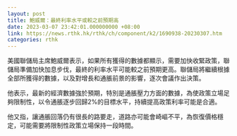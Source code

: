 ```yaml
---
layout: post
title: 鮑威爾：最終利率水平或較之前預期高
date: 2023-03-07 23:42:01.000000000 +08:00
link: https://news.rthk.hk/rthk/ch/component/k2/1690938-20230307.htm
categories: rthk
---
```


美國聯儲局主席鮑威爾表示，如果所有獲得的數據都顯示，需要加快收緊政策，聯儲局準備加快加息步伐，最終的利率水平可能較之前預期更高。聯儲局將繼續根據全部所獲得的數據，以及對增長和通脹前景的影響，逐次會議作出決策。

他表示，最新的經濟數據強於預期，特別是通脹壓力方面的數據，為使政策立場足夠限制性，以令通脹逐步回歸2%的目標水平，持續提高政策利率可能是合適。

他又指，讓通脹回落仍有很長的路要走，道路亦可能會崎嶇不平，為恢復價格穩定，可能需要將限制性政策立場保持一段時間。

